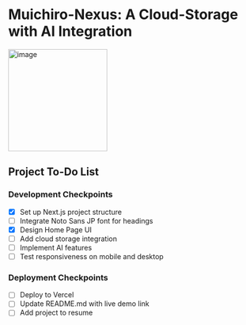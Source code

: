 # Muichiro-Nexus: A Cloud-Storage with AI Integration

<img width="200" height="206" alt="image" src="https://github.com/user-attachments/assets/b45dc22b-fcc9-44f7-a7cd-6d5489d45ce4" />


## Project To-Do List

### Development Checkpoints
- [x] Set up Next.js project structure
- [ ] Integrate Noto Sans JP font for headings
- [x] Design Home Page UI
- [ ] Add cloud storage integration
- [ ] Implement AI features
- [ ] Test responsiveness on mobile and desktop

### Deployment Checkpoints
- [ ] Deploy to Vercel 
- [ ] Update README.md with live demo link
- [ ] Add project to resume 
